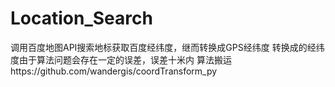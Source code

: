 # Location_Search
调用百度地图API搜索地标获取百度经纬度，继而转换成GPS经纬度
转换成的经纬度由于算法问题会存在一定的误差，误差十米内
算法搬运https://github.com/wandergis/coordTransform_py
